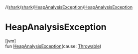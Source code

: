 //[shark](../../../index.md)/[shark](../index.md)/[HeapAnalysisException](index.md)/[HeapAnalysisException](-heap-analysis-exception.md)

# HeapAnalysisException

[jvm]\
fun [HeapAnalysisException](-heap-analysis-exception.md)(cause: [Throwable](https://kotlinlang.org/api/latest/jvm/stdlib/kotlin/-throwable/index.html))
